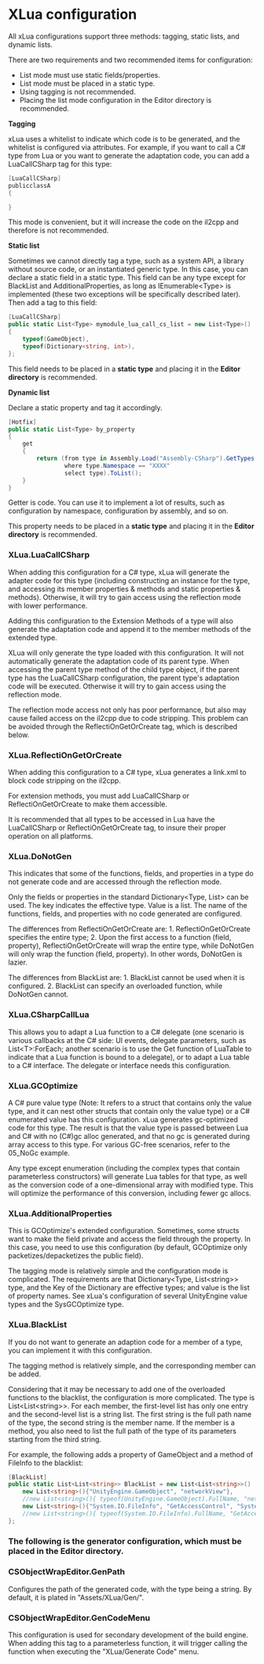 # XLua configuration

All xLua configurations support three methods: tagging, static lists, and dynamic lists.

There are two requirements and two recommended items for configuration:

* List mode must use static fields/properties.
* List mode must be placed in a static type.
* Using tagging is not recommended.
* Placing the list mode configuration in the Editor directory is recommended.

**Tagging**

xLua uses a whitelist to indicate which code is to be generated, and the whitelist is configured via attributes. For example, if you want to call a C# type from Lua or you want to generate the adaptation code, you can add a LuaCallCSharp tag for this type:

~~~csharp
[LuaCallCSharp]
publicclassA
{

}
~~~

This mode is convenient, but it will increase the code on the il2cpp and therefore is not recommended.

**Static list**

Sometimes we cannot directly tag a type, such as a system API, a library without source code, or an instantiated generic type. In this case, you can declare a static field in a static type. This field can be any type except for BlackList and AdditionalProperties, as long as IEnumerable&lt;Type&gt; is implemented (these two exceptions will be specifically described later). Then add a tag to this field:

~~~csharp
[LuaCallCSharp]
public static List<Type> mymodule_lua_call_cs_list = new List<Type>()
{
    typeof(GameObject),
    typeof(Dictionary<string, int>),
};
~~~

This field needs to be placed in a **static type** and placing it in the **Editor directory** is recommended.

**Dynamic list**

Declare a static property and tag it accordingly.

~~~csharp
[Hotfix]
public static List<Type> by_property
{
    get
    {
        return (from type in Assembly.Load("Assembly-CSharp").GetTypes()
                where type.Namespace == "XXXX"
                select type).ToList();
    }
}
~~~

Getter is code. You can use it to implement a lot of results, such as configuration by namespace, configuration by assembly, and so on.

This property needs to be placed in a **static type** and placing it in the **Editor directory** is recommended.

### XLua.LuaCallCSharp

When adding this configuration for a C# type, xLua will generate the adapter code for this type (including constructing an instance for the type, and accessing its member properties & methods and static properties & methods). Otherwise, it will try to gain access using the reflection mode with lower performance.

Adding this configuration to the Extension Methods of a type will also generate the adaptation code and append it to the member methods of the extended type.

XLua will only generate the type loaded with this configuration. It will not automatically generate the adaptation code of its parent type. When accessing the parent type method of the child type object, if the parent type has the LuaCallCSharp configuration, the parent type's adaptation code will be executed. Otherwise it will try to gain access using the reflection mode.

The reflection mode access not only has poor performance, but also may cause failed access on the il2cpp due to code stripping. This problem can be avoided through the ReflectiOnGetOrCreate tag, which is described below.

### XLua.ReflectiOnGetOrCreate

When adding this configuration to a C# type, xLua generates a link.xml to block code stripping on the il2cpp.

For extension methods, you must add LuaCallCSharp or ReflectiOnGetOrCreate to make them accessible.

It is recommended that all types to be accessed in Lua have the LuaCallCSharp or ReflectiOnGetOrCreate tag, to insure their proper operation on all platforms.

### XLua.DoNotGen

This indicates that some of the functions, fields, and properties in a type do not generate code and are accessed through the reflection mode.

Only the fields or properties in the standard Dictionary<Type, List<string>> can be used. The key indicates the effective type. Value is a list. The name of the functions, fields, and properties with no code generated are configured.

The differences from ReflectiOnGetOrCreate are: 1. ReflectiOnGetOrCreate specifies the entire type; 2. Upon the first access to a function (field, property), ReflectiOnGetOrCreate will wrap the entire type, while DoNotGen will only wrap the function (field, property). In other words, DoNotGen is lazier.

The differences from BlackList are: 1. BlackList cannot be used when it is configured. 2. BlackList can specify an overloaded function, while DoNotGen cannot.

### XLua.CSharpCallLua

This allows you to adapt a Lua function to a C# delegate (one scenario is various callbacks at the C# side: UI events, delegate parameters, such as List&lt;T&gt;:ForEach; another scenario is to use the Get function of LuaTable to indicate that a Lua function is bound to a delegate), or to adapt a Lua table to a C# interface. The delegate or interface needs this configuration.

### XLua.GCOptimize

A C# pure value type (Note: It refers to a struct that contains only the value type, and it can nest other structs that contain only the value type) or a C# enumerated value has this configuration. xLua generates gc-optimized code for this type. The result is that the value type is passed between Lua and C# with no (C#)gc alloc generated, and that no gc is generated during array access to this type. For various GC-free scenarios, refer to the 05\_NoGc example.

Any type except enumeration (including the complex types that contain parameterless constructors) will generate Lua tables for that type, as well as the conversion code of a one-dimensional array with modified type. This will optimize the performance of this conversion, including fewer gc allocs.

### XLua.AdditionalProperties

This is GCOptimize's extended configuration. Sometimes, some structs want to make the field private and access the field through the property. In this case, you need to use this configuration (by default, GCOptimize only packetizes/depacketizes the public field).

The tagging mode is relatively simple and the configuration mode is complicated. The requirements are that Dictionary&lt;Type, List&lt;string&gt;&gt; type, and the Key of the Dictionary are effective types; and value is the list of property names. See xLua's configuration of several UnityEngine value types and the SysGCOptimize type.

### XLua.BlackList

If you do not want to generate an adaption code for a member of a type, you can implement it with this configuration.

The tagging method is relatively simple, and the corresponding member can be added.

Considering that it may be necessary to add one of the overloaded functions to the blacklist, the configuration is more complicated. The type is List&lt;List&lt;string&gt;&gt;. For each member, the first-level list has only one entry and the second-level list is a string list. The first string is the full path name of the type, the second string is the member name. If the member is a method, you also need to list the full path of the type of its parameters starting from the third string.

For example, the following adds a property of GameObject and a method of FileInfo to the blacklist:

~~~csharp
[BlackList]
public static List<List<string>> BlackList = new List<List<string>>()  {
    new List<string>(){"UnityEngine.GameObject", "networkView"},
    //new List<string>(){ typeof(UnityEngine.GameObject).FullName, "networkView"},
    new List<string>(){"System.IO.FileInfo", "GetAccessControl", "System.Security.AccessControl.AccessControlSections"},
    //new List<string>(){ typeof(System.IO.FileInfo).FullName, "GetAccessControl",typeof(System.Security.AccessControl.AccessControlSections).FullName },
};
~~~

### The following is the generator configuration, which must be placed in the Editor directory.

### CSObjectWrapEditor.GenPath

Configures the path of the generated code, with the type being a string. By default, it is plated in &quot;Assets/XLua/Gen/&quot;.

### CSObjectWrapEditor.GenCodeMenu

This configuration is used for secondary development of the build engine. When adding this tag to a parameterless function, it will trigger calling the function when executing the &quot;XLua/Generate Code&quot; menu.

